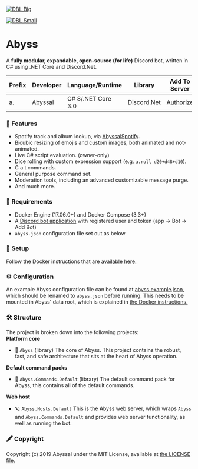 [![DBL Big](https://discordbots.org/api/widget/532099058941034498.svg)](https://discordbots.org/bot/532099058941034498)   
 
[![DBL Small](https://discordbots.org/api/widget/owner/532099058941034498.svg)](https://discordbots.org/bot/532099058941034498)
# Abyss

A **fully modular, expandable, open-source (for life)** Discord bot, written in C# using .NET Core and Discord.Net.
  
| Prefix     | Developer | Language/Runtime   | Library     | Add To Server
|------------|-----------|--------------------|-------------|----------------|
| a.         | Abyssal   | C# 8/.NET Core 3.0 | Discord.Net | [Authorize](https://discordapp.com/api/oauth2/authorize?client_id=532099058941034498&permissions=0&scope=bot)
  
### 🎉 Features
- Spotify track and album lookup, via [AbyssalSpotify](http://github.com/abyssal/AbyssalSpotify).
- Bicubic resizing of emojis and custom images, both animated and not-animated.
- Live C# script evaluation. (owner-only)
- Dice rolling with custom expression support (e.g. `a.roll d20+d48+d10`).
- C a t commands.
- General purpose command set.
- Moderation tools, including an advanced customizable message purge.
- And much more.
  
### 👮‍ Requirements
- Docker Engine (17.06.0+) and Docker Compose (3.3+)
- A [Discord bot application](https://discordapp.com/developers/applications/) with registered user and token (app -> Bot -> Add Bot)
- `abyss.json` configuration file set out as below  
  
### 🔧 Setup
Follow the Docker instructions that are [available here.](DOCKER.md)

### ⚙ Configuration
An example Abyss configuration file can be found at [abyss.example.json](abyss.example.json), which should be renamed to `abyss.json` before running. This needs to be mounted in Abyss' data root, which is explained in [the Docker instructions.](DOCKER.md)

### 🛠 Structure
The project is broken down into the following projects:     
**Platform core** 
- 🎀 `Abyss` (library) The core of Abyss. This project contains the robust, fast, and safe architecture that sits at the heart of Abyss operation.
   
**Default command packs**
- 🎫 `Abyss.Commands.Default` (library) The default command pack for Abyss, this contains all of the default commands.  
  
**Web host**  
- 🪐 `Abyss.Hosts.Default` This is the Abyss web server, which wraps `Abyss` and `Abyss.Commands.Default` and provides web server functionality, as well as running the bot.  
  
### 🖋 Copyright
Copyright (c) 2019 Abyssal under the MIT License, available at [the LICENSE file.](LICENSE.md)  
